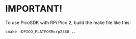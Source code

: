 # IMPORTANT!
To use PicoSDK with RPi Pico 2, build the make file like this:
```ps
cmake -DPICO_PLATFORM=rp2350 ..
```